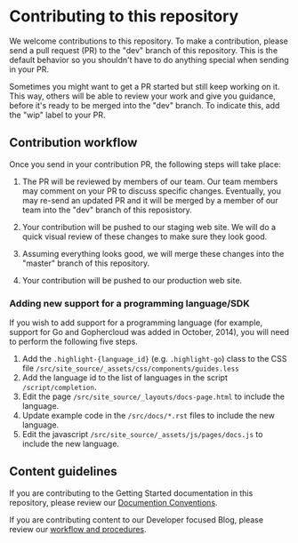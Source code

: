 # Contributing to this repository

We welcome contributions to this repository. To make a contribution, please send a pull request (PR) to the "dev" branch of this repository. This is the default behavior so you shouldn't have to do anything special when sending in your PR.

Sometimes you might want to get a PR started but still keep working on it. This way, others will be able to review your work and give you guidance, before it's ready to be merged into the "dev" branch. To indicate this, add the "wip" label to your PR.

## Contribution workflow

Once you send in your contribution PR, the following steps will take place:

1. The PR will be reviewed by members of our team. Our team members may comment on your PR to discuss specific changes. Eventually, you may re-send an updated PR and it will be merged by a member of our team into the "dev" branch of this reposistory.

2. Your contribution will be pushed to our staging web site. We will do a quick visual review of these changes to make sure they look good.

3. Assuming everything looks good, we will merge these changes into the "master" branch of this repository.

4. Your contribution will be pushed to our production web site.

### Adding new support for a programming language/SDK
If you wish to add support for a programming language (for example, support for Go and Gophercloud was added in October, 2014), you will need to perform the following five steps.

1. Add the `.highlight-{language_id}` (e.g. `.highlight-go`) class to the CSS file `/src/site_source/_assets/css/components/guides.less`
2. Add the language id to the list of languages in the script `/script/completion`.
3. Edit the page `/src/site_source/_layouts/docs-page.html` to include the language.
4. Update example code in the `/src/docs/*.rst` files to include the new language.
5. Edit the javascript `/src/site_source/_assets/js/pages/docs.js` to include the new language.

## Content guidelines

If you are contributing to the Getting Started documentation in this repository, please review our [Documention Conventions](src/docs/CONTRIBUTING.rst).

If you are contributing content to our Developer focused Blog, please review our [workflow and procedures](src/site_source/CONTRIBUTING.md).
